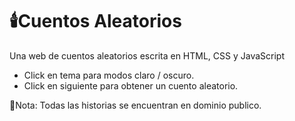 # 🕯️Cuentos Aleatorios

Una web de cuentos aleatorios escrita en HTML, CSS y JavaScript

- Click en tema para modos claro / oscuro.
- Click en siguiente para obtener un cuento aleatorio.

📝Nota: Todas las historias se encuentran en dominio publico.
